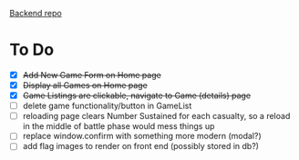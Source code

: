 [Backend repo](https://github.com/jadlevine/WarRoom_Backend)

# To Do

- [x] ~~Add New Game Form on Home page~~
- [x] ~~Display all Games on Home page~~
- [x] ~~Game Listings are clickable, navigate to Game (details) page~~
- [ ] delete game functionality/button in GameList
- [ ] reloading page clears Number Sustained for each casualty, so a reload in the middle of battle phase would mess things up
- [ ] replace window.confirm with something more modern (modal?)
- [ ] add flag images to render on front end (possibly stored in db?)
